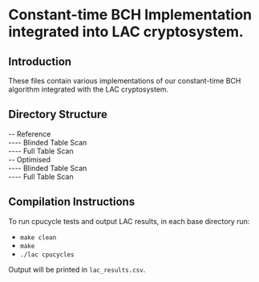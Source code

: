 # Constant-time BCH Implementation integrated into LAC cryptosystem.
## Introduction
These files contain various implementations of our constant-time BCH algorithm integrated with the LAC cryptosystem.

## Directory Structure
-- Reference<br>
---- Blinded Table Scan<br>
---- Full Table Scan<br>
-- Optimised<br>
---- Blinded Table Scan<br>
---- Full Table Scan<br>

## Compilation Instructions
To run cpucycle tests and output LAC results, in each base directory run:
* `make clean`
* `make`
* `./lac cpucycles`

Output will be printed in `lac_results.csv`.
